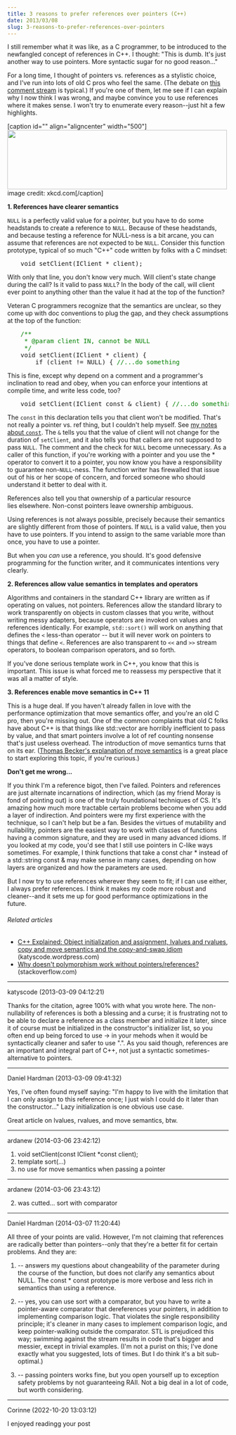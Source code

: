 ```yaml
---
title: 3 reasons to prefer references over pointers (C++)
date: 2013/03/08
slug: 3-reasons-to-prefer-references-over-pointers
---
```


I still remember what it was like, as a C programmer, to be introduced to the newfangled concept of references in C++. I thought: "This is dumb. It's just another way to use pointers. More syntactic sugar for no good reason..."

For a long time, I thought of pointers vs. references as a stylistic choice, and I've run into lots of old C pros who feel the same. (The debate on <a href="http://www.cplusplus.com/forum/beginner/3958/" target="_blank">this comment stream</a> is typical.) If you're one of them, let me see if I can explain why I now think I was wrong, and maybe convince you to use references where it makes sense. I won't try to enumerate every reason--just hit a few highlights.

[caption id="" align="aligncenter" width="500"]<a href="http://xkcd.com/371/"><img class=" " src="http://imgs.xkcd.com/comics/compiler_complaint.png" alt="" width="500" height="135" /></a> image credit: xkcd.com[/caption]

<strong>1. References have clearer semantics</strong>

<code>NULL</code> is a perfectly valid value for a pointer, but you have to do some headstands to create a reference to <code>NULL</code>. Because of these headstands, and because testing a reference for NULL-ness is a bit arcane, you can assume that references are not expected to be <code>NULL</code>. Consider this function prototype, typical of so much "C++" code written by folks with a C mindset:
<pre style="padding-left:30px;">void setClient(IClient * client);</pre>
With only that line, you don't know very much. Will client's state change during the call? Is it valid to pass <code>NULL</code>? In the body of the call, will client ever point to anything other than the value it had at the top of the function?

Veteran C programmers recognize that the semantics are unclear, so they come up with doc conventions to plug the gap, and they check assumptions at the top of the function:
<pre style="padding-left:30px;"><span style="color:#008000;">/**</span>
<span style="color:#008000;"> * @param client IN, cannot be NULL</span>
<span style="color:#008000;"> */</span>
void setClient(IClient * client) {
    if (client != NULL) { <span style="color:#008000;">//...do something</span></pre>
This is fine, except why depend on a comment and a programmer's inclination to read and obey, when you can enforce your intentions at compile time, and write less code, too?<!--more-->
<pre style="padding-left:30px;">void setClient(IClient const & client) { <span style="color:#008000;">//...do something</span></pre>
The <code>const</code> in this declaration tells you that client won't be modified. That's not really a pointer vs. ref thing, but I couldn't help myself. See <a title="Put Your Const Foot Forward" href="../../../2012/11/14/put-your-const-foot-forward/">my notes about <code>const</code></a>. The <code>&</code> tells you that the value of client will not change for the duration of <code>setClient</code>, and it also tells you that callers are not supposed to pass <code>NULL</code>. The comment and the check for <code>NULL</code> become unnecessary. As a caller of this function, if you're working with a pointer and you use the * operator to convert it to a pointer, you now know you have a responsibility to guarantee non-<code>NULL</code>-ness. The function writer has firewalled that issue out of his or her scope of concern, and forced someone who should understand it better to deal with it.

References also tell you that ownership of a particular resource lies elsewhere. Non-const pointers leave ownership ambiguous.

Using references is not always possible, precisely because their semantics are slightly different from those of pointers. If <code>NULL</code> is a valid value, then you have to use pointers. If you intend to assign to the same variable more than once, you have to use a pointer.

But when you <em>can</em> use a reference, you should. It's good defensive programming for the function writer, and it communicates intentions very clearly.

<strong>2. References allow value semantics in templates and operators</strong>

Algorithms and containers in the standard C++ library are written as if operating on values, not pointers. References allow the standard library to work transparently on objects in custom classes that you write, without writing messy adapters, because operators are invoked on values and references identically. For example, <code>std::sort()</code> will work on anything that defines the <code><</code> less-than operator -- but it will never work on pointers to things that define <code><</code>. References are also transparent to <code><<</code> and <code>>></code> stream operators, to boolean comparison operators, and so forth.

If you've done serious template work in C++, you know that this is important. This issue is what forced me to reassess my perspective that it was all a matter of style.

<strong>3. References enable move semantics in C++ 11</strong>

This is a huge deal. If you haven't already fallen in love with the performance optimization that move semantics offer, and you're an old C pro, then you're missing out. One of the common complaints that old C folks have about C++ is that things like std::vector are horribly inefficient to pass by value, and that smart pointers involve a lot of ref counting nonsense that's just useless overhead. The introduction of move semantics turns that on its ear. (<a title="move semantics" href="http://thbecker.net/articles/rvalue_references/section_02.html">Thomas Becker's explanation of move semantics</a> is a great place to start exploring this topic, if you're curious.)

<strong>Don't get me wrong...</strong>

If you think I'm a reference bigot, then I've failed. Pointers and references are just alternate incarnations of indirection, which (as my friend Moray is fond of pointing out) is one of the truly foundational techniques of CS. It's amazing how much more tractable certain problems become when you add a layer of indirection. And pointers were my first experience with the technique, so I can't help but be a fan. Besides the virtues of mutability and nullability, pointers are the easiest way to work with classes of functions having a common signature, and they are used in many advanced idioms. If you looked at my code, you'd see that I still use pointers in C-like ways sometimes. For example, I think functions that take a const char * instead of a std::string const & may make sense in many cases, depending on how layers are organized and how the parameters are used.

But I now try to use references wherever they seem to fit; if I can use either, I always prefer references. I think it makes my code more robust and cleaner--and it sets me up for good performance optimizations in the future.
<h6 class="zemanta-related-title" style="font-size:1em;">Related articles</h6>
<ul class="zemanta-article-ul">
	<li class="zemanta-article-ul-li"><a href="http://katyscode.wordpress.com/2013/02/27/c-explained-object-initialization-and-assignment-lvalues-and-rvalues-copy-and-move-semantics-and-the-copy-and-swap-idiom/" target="_blank">C++ Explained: Object initialization and assignment, lvalues and rvalues, copy and move semantics and the copy-and-swap idiom</a> (katyscode.wordpress.com)</li>
	<li class="zemanta-article-ul-li"><a href="http://stackoverflow.com/questions/15188894/why-doesnt-polymorphism-work-without-pointers-references" target="_blank">Why doesn't polymorphism work without pointers/references?</a> (stackoverflow.com)</li>
</ul>

---

katyscode (2013-03-09 04:12:21)

Thanks for the citation, agree 100% with what you wrote here. The non-nullability of references is both a blessing and a curse; it is frustrating not to be able to declare a reference as a class member and initialize it later, since it of course must be initialized in the constructor's initializer list, so you often end up being forced to use -> in your mehods when it would be syntactically cleaner and safer to use ".". As you said though, references are an important and integral part of C++, not just a syntactic sometimes-alternative to pointers.

---

Daniel Hardman (2013-03-09 09:41:32)

Yes, I've often found myself saying: "I'm happy to live with the limitation that I can only assign to this reference once; I just wish I could do it later than the constructor..." Lazy initialization is one obvious use case.

Great article on lvalues, rvalues, and move semantics, btw.

---

ardanew (2014-03-06 23:42:12)

1) void setClient(const IClient *const client);
2) template sort(...)
3) no use for move semantics when passing a pointer

---

ardanew (2014-03-06 23:43:12)

2) was cutted... sort with comparator

---

Daniel Hardman (2014-03-07 11:20:44)

All three of your points are valid. However, I'm not claiming that references are radically better than pointers--only that they're a better fit for certain problems. And they are:

1) -- answers my questions about changeability of the parameter during the course of the function, but does not clarify any semantics about NULL. The const * const prototype is more verbose and less rich in semantics than using a reference.

2) -- yes, you can use sort with a comparator, but you have to write a pointer-aware comparator that dereferences your pointers, in addition to implementing comparison logic. That violates the single responsibility principle; it's cleaner in many cases to implement comparison logic, and keep pointer-walking outside the comparator. STL is prejudiced this way; swimming against the stream results in code that's bigger and messier, except in trivial examples. (I'm not a purist on this; I've done exactly what you suggested, lots of times. But I do think it's a bit sub-optimal.)

3) -- passing pointers works fine, but you open yourself up to exception safety problems by not guaranteeing RAII. Not a big deal in a lot of code, but worth considering.

---

Corinne (2022-10-20 13:03:12)

I enjoyed readingg your post